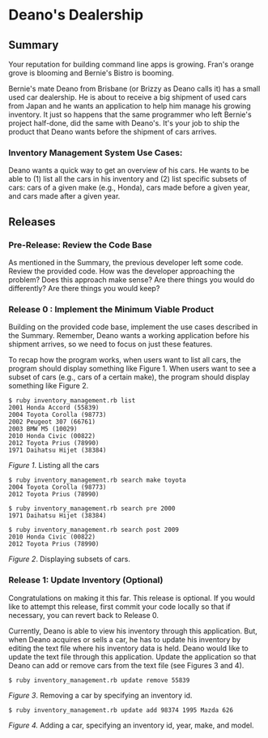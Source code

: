 # Deano's Dealership

## Summary
Your reputation for building command line apps is growing. Fran's orange grove is blooming and Bernie's Bistro is booming.

Bernie's mate Deano from Brisbane (or Brizzy as Deano calls it) has a small used car dealership.  He is about to receive a big shipment of used cars from Japan and he wants an application to help him manage his growing inventory.  It just so happens that the same programmer who left Bernie's project half-done, did the same with Deano's.  It's your job to ship the product that Deano wants before the shipment of cars arrives.


### Inventory Management System Use Cases:
Deano wants a quick way to get an overview of his cars.  He wants to be able to (1) list all the cars in his inventory and (2) list specific subsets of cars: cars of a given make (e.g., Honda), cars made before a given year, and cars made after a given year.


## Releases
### Pre-Release: Review the Code Base
As mentioned in the Summary, the previous developer left some code. Review the provided code. How was the developer approaching the problem? Does this approach make sense? Are there things you would do differently? Are there things you would keep?


### Release 0 : Implement the Minimum Viable Product
Building on the provided code base, implement the use cases described in the Summary. Remember, Deano wants a working application before his shipment arrives, so we need to focus on just these features.

To recap how the program works, when users want to list all cars, the program should display something like Figure 1.  When users want to see a subset of cars (e.g., cars of a certain make), the program should display something like Figure 2.


```
$ ruby inventory_management.rb list
2001 Honda Accord (55839)
2004 Toyota Corolla (98773)
2002 Peugeot 307 (66761)
2003 BMW M5 (10029)
2010 Honda Civic (00822)
2012 Toyota Prius (78990)
1971 Daihatsu Hijet (38384)
```
*Figure 1*.  Listing all the cars

```
$ ruby inventory_management.rb search make toyota
2004 Toyota Corolla (98773)
2012 Toyota Prius (78990)

$ ruby inventory_management.rb search pre 2000
1971 Daihatsu Hijet (38384)

$ ruby inventory_management.rb search post 2009
2010 Honda Civic (00822)
2012 Toyota Prius (78990)
```
*Figure 2*.  Displaying subsets of cars.


### Release 1: Update Inventory (Optional)
Congratulations on making it this far. This release is optional. If you would like to attempt this release, first commit your code locally so that if necessary, you can revert back to Release 0.

Currently, Deano is able to view his inventory through this application.  But, when Deano acquires or sells a car, he has to update his inventory by editing the text file where his inventory data is held.  Deano would like to update the text file through this application.  Update the application so that Deano can add or remove cars from the text file (see Figures 3 and 4).

```
$ ruby inventory_management.rb update remove 55839
```
*Figure 3*.  Removing a car by specifying an inventory id.


```
$ ruby inventory_management.rb update add 98374 1995 Mazda 626
```
*Figure 4.*  Adding a car, specifying an inventory id, year, make, and model.

